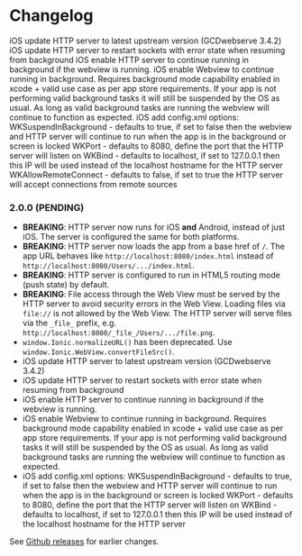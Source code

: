 # Changelog

iOS update HTTP server to latest upstream version (GCDwebserve 3.4.2)
iOS update HTTP server to restart sockets with error state when resuming from background
iOS enable HTTP server to continue running in background if the webview is running.
iOS enable Webview to continue running in background. Requires background mode capability enabled in xcode + valid use case as per app store requirements. If your app is not performing valid background tasks it will still be suspended by the OS as usual. As long as valid background tasks are running the webview will continue to function as expected.
iOS add config.xml options:
    WKSuspendInBackground - defaults to true, if set to false then the webview and HTTP server will continue to run when the app is in the background or screen is locked
    WKPort - defaults to 8080, define the port that the HTTP server will listen on
    WKBind - defaults to localhost, if set to 127.0.0.1 then this IP will be used instead of the localhost hostname for the HTTP server
    WKAllowRemoteConnect - defaults to false, if set to true the HTTP server will accept connections from remote sources

<a name="2.0.0"></a>
### 2.0.0 (PENDING)

* **BREAKING**: HTTP server now runs for iOS **and** Android, instead of just iOS. The server is configured the same for both platforms.
* **BREAKING**: HTTP server now loads the app from a base href of `/`. The app URL behaves like `http://localhost:8080/index.html` instead of `http://localhost:8080/Users/.../index.html`.
* **BREAKING**: HTTP server is configured to run in HTML5 routing mode (push state) by default.
* **BREAKING**: File access through the Web View must be served by the HTTP server to avoid security errors in the Web View. Loading files via `file://` is not allowed by the Web View. The HTTP server will serve files via the `_file_` prefix, e.g. `http://localhost:8080/_file_/Users/.../file.png`.
* `window.Ionic.normalizeURL()` has been deprecated. Use `window.Ionic.WebView.convertFileSrc()`.
* iOS update HTTP server to latest upstream version (GCDwebserve 3.4.2)
* iOS update HTTP server to restart sockets with error state when resuming from background
* iOS enable HTTP server to continue running in background if the webview is running.
* iOS enable Webview to continue running in background. Requires background mode capability enabled in xcode + valid use case as per app store requirements. If your app is not performing valid background tasks it will still be suspended by the OS as usual. As long as valid background tasks are running the webview will continue to function as expected.
* iOS add config.xml options:
    WKSuspendInBackground - defaults to true, if set to false then the webview and HTTP server will continue to run when the app is in the background or screen is locked
    WKPort - defaults to 8080, define the port that the HTTP server will listen on
    WKBind - defaults to localhost, if set to 127.0.0.1 then this IP will be used instead of the localhost hostname for the HTTP server

See [Github releases](https://github.com/ionic-team/cordova-plugin-ionic-webview/releases) for earlier changes.
